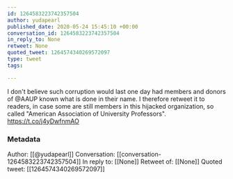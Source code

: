 ```yaml
---
id: 1264583223742357504
author: yudapearl
published_date: 2020-05-24 15:45:10 +00:00
conversation_id: 1264583223742357504
in_reply_to: None
retweet: None
quoted_tweet: 1264574340269572097
type: tweet
tags:

---
```


I don't believe such corruption would last one day had members and donors of @AAUP known what is done in their name. I therefore retweet it to readers, in case some are still members in this hijacked organization, so called "American Association of University Professors". https://t.co/j4yDwfnmAO

### Metadata

Author: [[@yudapearl]]
Conversation: [[conversation-1264583223742357504]]
In reply to: [[None]]
Retweet of: [[None]]
Quoted tweet: [[1264574340269572097]]
